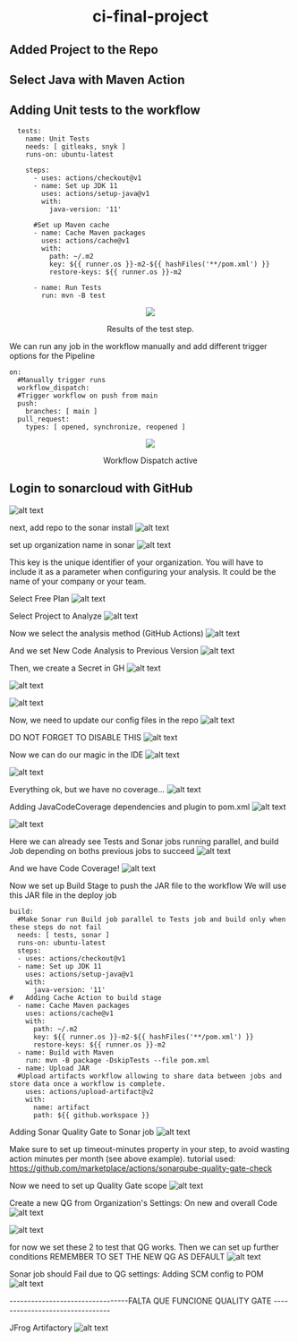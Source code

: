 <div align="center">
  <h1>ci-final-project</h1>
</div>

## Added Project to the Repo


## Select Java with Maven Action


## Adding Unit tests to the workflow

```
  tests:
    name: Unit Tests
    needs: [ gitleaks, snyk ]
    runs-on: ubuntu-latest

    steps:
      - uses: actions/checkout@v1
      - name: Set up JDK 11
        uses: actions/setup-java@v1
        with:
          java-version: '11'

      #Set up Maven cache
      - name: Cache Maven packages
        uses: actions/cache@v1
        with:
          path: ~/.m2
          key: ${{ runner.os }}-m2-${{ hashFiles('**/pom.xml') }}
          restore-keys: ${{ runner.os }}-m2

      - name: Run Tests
        run: mvn -B test
```

<div align="center">
  <img src="images/b9d58f54f6b44aed87744548786e48c5.png">
  <p>Results of the test step.</p>
</div>

We can run any job in the workflow manually and add different trigger options for the Pipeline

```
on:
  #Manually trigger runs
  workflow_dispatch:
  #Trigger workflow on push from main
  push:
    branches: [ main ]
  pull_request:
    types: [ opened, synchronize, reopened ]
```

<div align="center">
  <img src="images/13d001ac8f8a422bb9ed372668992d90.png">
  <p>Workflow Dispatch active</p>
</div>

## Login to sonarcloud with GitHub
![alt text](images/d8d04f92509845c28db7b60bcab4bdb3.png?raw=true)

next, add repo to the sonar install
![alt text](images/7582a4a0c6864c9ca6da5ba5bce792b2.png?raw=true)

set up organization name in sonar
![alt text](images/074ff759fe6b41e4bb42d71eaa315f80.png?raw=true)

This key is the unique identifier of your organization. You will have to include it as a parameter when configuring your analysis. It could be the name of your company or your team.

Select Free Plan
![alt text](images/0e4d64e1e514464b8aac213cb980a789.png?raw=true)

Select Project to Analyze
![alt text](images/dc2f13633b97428bbf828b55e3cba42d.png?raw=true)

Now we select the analysis method (GitHub Actions)
![alt text](images/6715c53aa0534410b698fd0fff5e4019.png?raw=true)

And we set New Code Analysis to Previous Version
![alt text](images/4f6acf5f21274ddc8e7066d13637f801.png?raw=true)

Then, we create a Secret in GH
![alt text](images/4ce3f58006a3428dbcba8477c6d7e553.png?raw=true)

![alt text](images/19694b159ec448a9a463a50def550ce9.png?raw=true)

![alt text](images/0a35d032bb59488c8aa78ea49acf7466.png?raw=true)

Now, we need to update our config files in the repo
![alt text](images/271655eae412458eacf32e6e981442cc.png?raw=true)

DO NOT FORGET TO DISABLE THIS
![alt text](images/1892acbb16994665ab205c412186729e.png?raw=true)

Now we can do our magic in the IDE
![alt text](images/58c4270412d442278f2ed08c994f5ae7.png?raw=true)

![alt text](images/0842009cf83448a6a5022db9b271daaf.png?raw=true)

Everything ok, but we have no coverage...
![alt text](images/549c666fb5c04ec0813dccf8c64ba8aa.png?raw=true)

Adding JavaCodeCoverage dependencies and plugin to pom.xml
![alt text](images/7e9dfa2b295f4605b6644f714618e988.png?raw=true)

![alt text](images/881dc431a3f4497581116ed09c6c535f.png?raw=true)

Here we can already see Tests and Sonar jobs running parallel, and build Job depending on boths previous jobs to succeed
![alt text](images/ee345cc2cfd14f7ebeb5862b25de590a.png?raw=true)

And we have Code Coverage!
![alt text](images/9c1a81626b8547509fee021a8239c09d.png?raw=true)


Now we set up Build Stage to push the JAR file to the workflow
We will use this JAR file in the deploy job
  ```
build:
    #Make Sonar run Build job parallel to Tests job and build only when these steps do not fail
    needs: [ tests, sonar ]
    runs-on: ubuntu-latest
    steps:
    - uses: actions/checkout@v1
    - name: Set up JDK 11
      uses: actions/setup-java@v1
      with:
        java-version: '11'
#   Adding Cache Action to build stage
    - name: Cache Maven packages
      uses: actions/cache@v1
      with:
        path: ~/.m2
        key: ${{ runner.os }}-m2-${{ hashFiles('**/pom.xml') }}
        restore-keys: ${{ runner.os }}-m2
    - name: Build with Maven
      run: mvn -B package -DskipTests --file pom.xml
    - name: Upload JAR
    #Upload artifacts workflow allowing to share data between jobs and store data once a workflow is complete.
      uses: actions/upload-artifact@v2
      with:
        name: artifact
        path: ${{ github.workspace }}
```


Adding Sonar Quality Gate to Sonar job
![alt text](images/f1a0877b400c430d9f0fef6f41f420f1.png?raw=true)

Make sure to set up timeout-minutes property in your step, to avoid wasting action minutes per month (see above example).
tutorial used:
https://github.com/marketplace/actions/sonarqube-quality-gate-check

Now we need to set up Quality Gate scope
![alt text](images/61b63bdc7db44497bd68fbe968eec594.png?raw=true)

Create a new QG from Organization's Settings:
On new and overall Code
![alt text](images/76c5e03eb7364eaaac4e7e1656990e88.png?raw=true)

![alt text](images/6d49d58c9f40473184e547f937cccb9a.png?raw=true)

for now we set these 2 to test that QG works. Then we can set up further conditions
REMEMBER TO SET THE NEW QG AS DEFAULT
![alt text](images/1c268a0f6da84954b60e915c1c253bdc.png?raw=true)

Sonar job should Fail due to QG settings:
Adding SCM config to POM
![alt text](images/909f97058fbf41a89a292368b77a0550.png?raw=true)



---------------------------------FALTA QUE FUNCIONE QUALITY GATE --------------------------------

JFrog Artifactory
![alt text](images/e1800ca03332459d973e9b482f0e2272.png)
